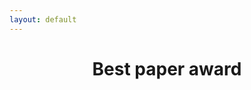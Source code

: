 ```yaml
---
layout: default
---
```


<header class="entry-header">		
   <h1 class="entry-title">Best paper award</h1>
</header><!-- .entry-header -->

<div class="entry-content">

<!--
						<p>The European Association for Programming Languages and Systems (<a href="http://eapls.org/">EAPLS</a>) sponsors the ICMT 2018 best paper award.  The winner will be announced during the STAF 2018 banquet dinner and will also be confirmed on the <a href="https://twitter.com/icmtconf">social media</a> and this page.</p>
<p><a href="http://eapls.org/" target="_blank"><img class="aligncenter wp-image-184 size-full" src="http://is.ieis.tue.nl/research/ICMT16/wp-content/uploads/2016/06/EAPLS_Logo2.jpg" alt="EAPLS" width="200" height="41" /></a></p>
-->

</div><!-- .entry-content -->